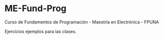 # ME-Fund-Prog
Curso de Fundamentos de Programación - Maestría en Electrónica - FPUNA

Ejercicios ejemplos para las clases.
